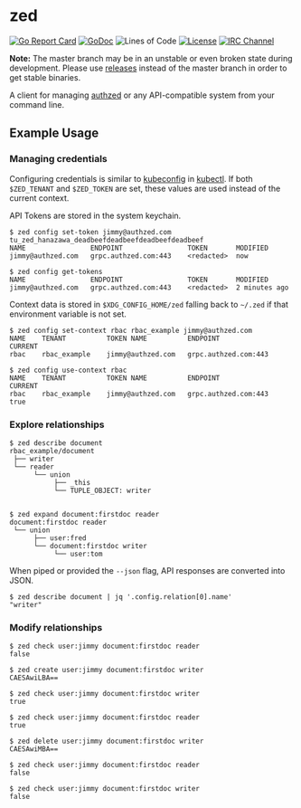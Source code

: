# zed

<!-- Uncomment when we setup CI
[![Build Status](https://github.com/authzed/zed/workflows/CI/badge.svg)](https://github.com/authzed/zed/actions)
[![Docker Repository on Quay.io](https://quay.io/repository/authzed/zed/status "Docker Repository on Quay.io")](https://quay.io/repository/authzed/zed)
-->
[![Go Report Card](https://goreportcard.com/badge/github.com/authzed/zed)](https://goreportcard.com/report/github.com/authzed/zed)
[![GoDoc](https://godoc.org/github.com/authzed/zed?status.svg)](https://godoc.org/github.com/authzed/zed)
![Lines of Code](https://tokei.rs/b1/github/authzed/zed)
[![License](https://img.shields.io/badge/license-Apache--2.0-blue.svg)](https://www.apache.org/licenses/LICENSE-2.0.html)
[![IRC Channel](https://img.shields.io/badge/freenode-%23authzed-blue.svg "IRC Channel")](http://webchat.freenode.net/?channels=authzed)

**Note:** The master branch may be in an unstable or even broken state during development.
Please use [releases] instead of the master branch in order to get stable binaries.

A client for managing [authzed] or any API-compatible system from your command line.

[releases]: https://github.com/authzed/zed/releases
[authzed]: https://authzed.com

## Example Usage

### Managing credentials

Configuring credentials is similar to [kubeconfig] in [kubectl].
If both `$ZED_TENANT` and `$ZED_TOKEN` are set, these values are used instead of the current context.

[kubeconfig]: https://kubernetes.io/docs/concepts/configuration/organize-cluster-access-kubeconfig/
[kubectl]: https://kubernetes.io/docs/reference/kubectl/overview/

API Tokens are stored in the system keychain.

```
$ zed config set-token jimmy@authzed.com tu_zed_hanazawa_deadbeefdeadbeefdeadbeefdeadbeef
NAME             	ENDPOINT            	TOKEN     	MODIFIED
jimmy@authzed.com	grpc.authzed.com:443	<redacted>	now

$ zed config get-tokens
NAME             	ENDPOINT            	TOKEN     	MODIFIED
jimmy@authzed.com	grpc.authzed.com:443	<redacted>	2 minutes ago
```

Context data is stored in `$XDG_CONFIG_HOME/zed` falling back to `~/.zed` if that environment variable is not set.

```
$ zed config set-context rbac rbac_example jimmy@authzed.com
NAME	TENANT      	TOKEN NAME       	ENDPOINT            	CURRENT
rbac	rbac_example	jimmy@authzed.com	grpc.authzed.com:443

$ zed config use-context rbac
NAME	TENANT      	TOKEN NAME       	ENDPOINT            	CURRENT
rbac	rbac_example	jimmy@authzed.com	grpc.authzed.com:443	true
```

### Explore relationships

```
$ zed describe document
rbac_example/document
 ├── writer
 └── reader
      └── union
           ├── _this
           └── TUPLE_OBJECT: writer


$ zed expand document:firstdoc reader
document:firstdoc reader
 └── union
      ├── user:fred
      └── document:firstdoc writer
           └── user:tom
```

When piped or provided the `--json` flag, API responses are converted into JSON.

```
$ zed describe document | jq '.config.relation[0].name'
"writer"
```

### Modify relationships

```
$ zed check user:jimmy document:firstdoc reader
false

$ zed create user:jimmy document:firstdoc writer
CAESAwiLBA==

$ zed check user:jimmy document:firstdoc writer
true

$ zed check user:jimmy document:firstdoc reader
true

$ zed delete user:jimmy document:firstdoc writer
CAESAwiMBA==

$ zed check user:jimmy document:firstdoc reader
false

$ zed check user:jimmy document:firstdoc writer
false
```
